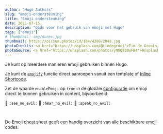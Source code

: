 ```yaml
---
author: "Hugo Authors"
slug: "emoji-ondersteuning"
title: "Emoji ondersteuning"
date: 2021-07-15
description: "Gids voor het gebruik van emoji met Hugo"
tags: ["emoji"]
# thumbnail: img/dunes.jpg
thumbnail: https://picsum.photos/id/184/4288/2848.jpg
photoCredits: <a href="https://unsplash.com/@timdegroot">Tim de Groot</a>
photoSource: <a href="https://unsplash.com/photos/yNGQ830uFB4">Unsplash</a>
---
```


Je kunt op meerdere manieren emoji gebruiken binnen Hugo.

<!--more-->

Je kunt de [`emojify`](https://gohugo.io/functions/emojify/) functie direct aanroepen vanuit een template of [Inline Shortcode](https://gohugo.io/templates/shortcode-templates/#inline-shortcodes).

Zet de waarde `enableEmoji` op `true` in de globale [configuratie](https://gohugo.io/getting-started/configuration/) om emoji direct te kunnen gebruiken in content, bijvoorbeeld:

<p><span class="nowrap"><span class="emojify">🙈</span> <code>:see_no_evil:</code></span>  <span class="nowrap"><span class="emojify">🙉</span> <code>:hear_no_evil:</code></span>  <span class="nowrap"><span class="emojify">🙊</span> <code>:speak_no_evil:</code></span></p>
<br>

De [Emoji cheat sheet](http://www.emoji-cheat-sheet.com/) geeft een handig overzicht van alle beschikbare emoji codes.
